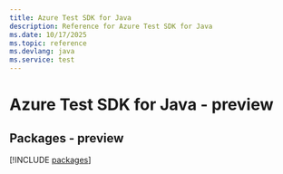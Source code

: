 ```yaml
---
title: Azure Test SDK for Java
description: Reference for Azure Test SDK for Java
ms.date: 10/17/2025
ms.topic: reference
ms.devlang: java
ms.service: test
---
```

# Azure Test SDK for Java - preview
## Packages - preview
[!INCLUDE [packages](test-index.md)]